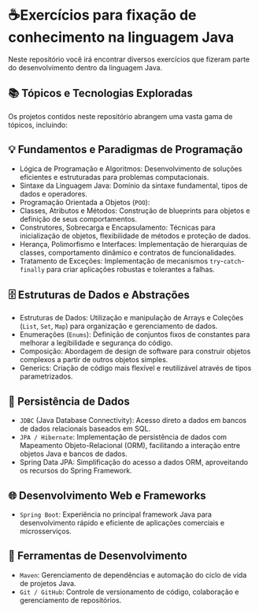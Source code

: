 # ☕Exercícios para fixação de conhecimento na linguagem Java
Neste repositório você irá encontrar diversos exercícios que fizeram parte do desenvolvimento dentro da linguagem Java.

## 📚 Tópicos e Tecnologias Exploradas
Os projetos contidos neste repositório abrangem uma vasta gama de tópicos, incluindo:

## 💡 Fundamentos e Paradigmas de Programação
* Lógica de Programação e Algoritmos: Desenvolvimento de soluções eficientes e estruturadas para problemas computacionais.
* Sintaxe da Linguagem Java: Domínio da sintaxe fundamental, tipos de dados e operadores.
* Programação Orientada a Objetos (`POO`):
* Classes, Atributos e Métodos: Construção de blueprints para objetos e definição de seus comportamentos.
* Construtores, Sobrecarga e Encapsulamento: Técnicas para inicialização de objetos, flexibilidade de métodos e proteção de dados.
* Herança, Polimorfismo e Interfaces: Implementação de hierarquias de classes, comportamento dinâmico e contratos de funcionalidades.
* Tratamento de Exceções: Implementação de mecanismos `try`-`catch`-`finally` para criar aplicações robustas e tolerantes a falhas.
  
## 🗄️ Estruturas de Dados e Abstrações
* Estruturas de Dados: Utilização e manipulação de Arrays e Coleções (`List`, `Set`, `Map`) para organização e gerenciamento de dados.
* Enumerações (`Enums`): Definição de conjuntos fixos de constantes para melhorar a legibilidade e segurança do código.
* Composição: Abordagem de design de software para construir objetos complexos a partir de outros objetos simples.
* Generics: Criação de código mais flexível e reutilizável através de tipos parametrizados.

## 💾 Persistência de Dados
* `JDBC` (Java Database Connectivity): Acesso direto a dados em bancos de dados relacionais baseados em SQL.
* `JPA / Hibernate`: Implementação de persistência de dados com Mapeamento Objeto-Relacional (ORM), facilitando a interação entre objetos Java e bancos de dados.
* Spring Data JPA: Simplificação do acesso a dados ORM, aproveitando os recursos do Spring Framework.

## 🌐 Desenvolvimento Web e Frameworks
* `Spring Boot`: Experiência no principal framework Java para desenvolvimento rápido e eficiente de aplicações comerciais e microsserviços.

## 🧰 Ferramentas de Desenvolvimento
* `Maven`: Gerenciamento de dependências e automação do ciclo de vida de projetos Java.
* `Git / GitHub`: Controle de versionamento de código, colaboração e gerenciamento de repositórios.
